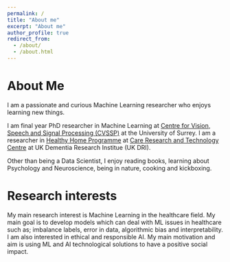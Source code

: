 ```yaml
---
permalink: /
title: "About me"
excerpt: "About me"
author_profile: true
redirect_from: 
  - /about/
  - /about.html
---
```


# About Me
I am a passionate and curious Machine Learning researcher who enjoys learning new things. 

I am final year PhD researcher in Machine Learning at [Centre for Vision, Speech and Signal Processing (CVSSP)](https://www.surrey.ac.uk/centre-vision-speech-signal-processing) at the University of Surrey. I am a researcher in [Healthy Home Programme](https://ukdri.ac.uk/team/payam-barnaghi) at [Care Research and Technology Centre](https://ukdri.ac.uk/centres/care-research-technology) at UK Dementia Research Institue (UK DRI). 

Other than being a Data Scientist, I enjoy reading books, learning about Psychology and Neuroscience, being in nature, cooking and kickboxing.

# Research interests
My main research interest is Machine Learning in the healthcare field. My main goal is to develop models which can deal with ML issues in healthcare such as; imbalance labels, error in data, algorithmic bias and interpretability. I am also interested in ethical and responsible AI. My main motivation and aim is using ML and AI technological solutions to have a positive social impact. 

